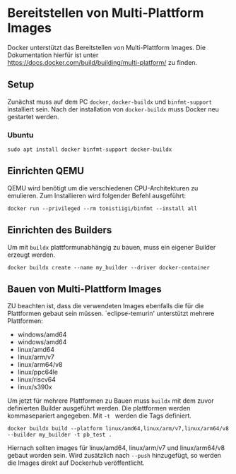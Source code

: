 # Bereitstellen von Multi-Plattform Images
Docker unterstützt das Bereitstellen von Multi-Plattform Images.
Die Dokumentation hierfür ist unter https://docs.docker.com/build/building/multi-platform/ zu finden.

## Setup
Zunächst muss auf dem PC `docker`, `docker-buildx` und `binfmt-support `installiert sein. Nach der installation von `docker-buildx` muss Docker neu gestartet werden.
### Ubuntu
`sudo apt install docker binfmt-support docker-buildx`

## Einrichten QEMU
QEMU wird benötigt um die verschiedenen CPU-Architekturen zu emulieren.
Zum Installieren wird folgender Befehl ausgeführt:

`docker run --privileged --rm tonistiigi/binfmt --install all`

## Einrichten des Builders
Um mit `buildx` plattformunabhängig zu bauen, muss ein eigener Builder erzeugt werden.

`docker buildx create --name my_builder --driver docker-container`

## Bauen von Multi-Plattform Images
ZU beachten ist, dass die verwendeten Images ebenfalls die für die Plattformen gebaut sein müssen. `eclipse-temurin' unterstützt mehrere Plattformen:
- windows/amd64
- windows/amd64
- linux/amd64
- linux/arm/v7
- linux/arm64/v8
- linux/ppc64le
- linux/riscv64
- linux/s390x

Um jetzt für mehrere Plattformen zu Bauen muss `buildx` mit dem zuvor definierten Builder ausgeführt werden. Die plattformen werden kommasepariert angegeben. Mit `-t ` werden die Tags definiert.

`docker buildx build --platform linux/amd64,linux/arm/v7,linux/arm64/v8 --builder my_builder -t pb_test .`

Hiernach sollten images für linux/amd64, linux/arm/v7 und linux/arm64/v8 gebaut worden sein. Wird zusätzlich nach `--push` hinzugefügt, so werden die Images direkt auf Dockerhub veröffentlicht.